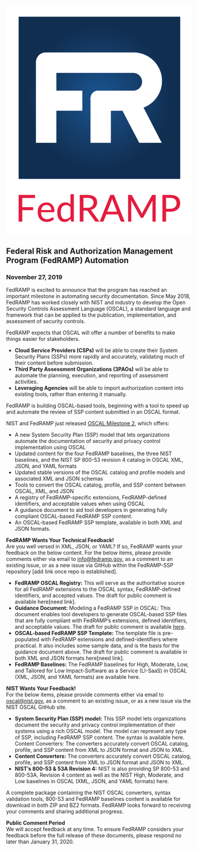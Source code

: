 ![FedRAMP Logo](./assets/FedRAMP_LOGO.png "FedRAMP Logo")
## Federal Risk and Authorization Management Program (FedRAMP) Automation

### November 27, 2019

FedRAMP is excited to announce that the program has reached an important milestone in automating security documentation. Since May 2018, FedRAMP has worked closely with NIST and industry to develop the Open Security Controls Assessment Language (OSCAL), a standard language and framework that can be applied to the publication, implementation, and assessment of security controls. 

FedRAMP expects that OSCAL will offer a number of benefits to make things easier for stakeholders. 
- **Cloud Service Providers (CSPs)** will be able to create their System Security Plans (SSPs) more rapidly and accurately, validating much of their content before submission.
- **Third Party Assessment Organizations (3PAOs)** will be able to automate the planning, execution, and reporting of assessment activities.
- **Leveraging Agencies** will be able to import authorization content into existing tools, rather than entering it manually.

FedRAMP is building OSCAL-based tools, beginning with a tool to speed up and automate the review of SSP content submitted in an OSCAL format.

NIST and FedRAMP just released [OSCAL Milestone 2](https://github.com/usnistgov/OSCAL/releases), which offers: 
- A new System Security Plan (SSP) model that lets organizations automate the documentation of security and privacy control implementation using OSCAL 
- Updated content for the four FedRAMP baselines, the three NIST baselines, and the NIST SP 800-53 revision 4 catalog in OSCAL XML, JSON, and YAML formats
- Updated stable versions of the OSCAL catalog and profile models and associated XML and JSON schemas 
- Tools to convert the OSCAL catalog, profile, and SSP content between OSCAL, XML, and JSON
- A registry of FedRAMP-specific extensions, FedRAMP-defined identifiers, and acceptable values when using OSCAL
- A guidance document to aid tool developers in generating fully compliant OSCAL-based FedRAMP SSP content.
- An OSCAL-based FedRAMP SSP template, available in both XML and JSON formats.

**FedRAMP Wants Your Technical Feedback!**<br />
Are you well versed in XML, JSON, or YAML? If so, FedRAMP wants your feedback on the below content. For the below items, please provide comments either via email to info@fedramp.gov, as a comment to an existing issue, or as a new issue via GitHub within the FedRAMP-SSP repository [add link once repo is established]. 
- **FedRAMP OSCAL Registry:** This will serve as the authoritative source for all FedRAMP extensions to the OSCAL syntax, FedRAMP-defined identifiers, and accepted values. The draft for public comment is available here[need link].
- **Guidance Document:** Modeling a FedRAMP SSP in OSCAL: This document enables tool developers to generate OSCAL-based SSP files that are fully compliant with FedRAMP’s extensions, defined identifiers, and acceptable values. The draft for public comment is available [here](https://github.com/GSA/fedramp-automation/raw/master/content/Modeling_a_FedRAMP-SSP_in_OSCAL.pdf).
- **OSCAL-based FedRAMP SSP Template:** The template file is pre-populated with FedRAMP extensions and defined-identifiers where practical. It also includes some sample data, and is the basis for the guidance document above.  The draft for public comment is available in both XML and JSON formats here[need link].
- **FedRAMP Baselines:** The FedRAMP baselines for High, Moderate, Low, and Tailored for Low Impact-Software as a Service (LI-SaaS) in OSCAL (XML, JSON, and YAML formats) are available here. 

**NIST Wants Your Feedback!**<br />
For the below items, please provide comments either via email to oscal@nist.gov, as a comment to an existing issue, or as a new issue via the NIST OSCAL GitHub site.
- **System Security Plan (SSP) model:** This SSP model lets organizations document the security and privacy control implementation of their systems using a rich OSCAL model. The model can represent any type of SSP, including FedRAMP SSP content. The syntax is available here. Content Converters: The converters accurately convert OSCAL catalog, profile, and SSP content from XML to JSON format and JSON to XML. 
- **Content Converters:** The converters accurately convert OSCAL catalog, profile, and SSP content from XML to JSON format and JSON to XML. 
- **NIST’s 800-53 & 53A Revision 4:** NIST is also providing SP 800-53 and 800-53A, Revision 4 content as well as the NIST High, Moderate, and Low baselines in OSCAL (XML, JSON, and YAML formats) here. 

A complete package containing the NIST OSCAL converters, syntax validation tools, 800-53 and FedRAMP baselines content is available for download in both ZIP and BZ2 formats. FedRAMP looks forward to receiving your comments and sharing additional progress.

**Public Comment Period**<br />
We will accept feedback at any time. To ensure FedRAMP considers your feedback before the full release of these documents, please respond no later than January 31, 2020.



